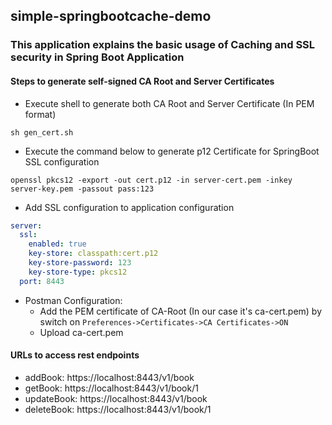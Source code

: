 ## simple-springbootcache-demo

### This application explains the basic usage of Caching and SSL security in Spring Boot Application

#### Steps to generate self-signed CA Root and Server Certificates

* Execute shell to generate both CA Root and Server Certificate (In PEM format)

```shell
sh gen_cert.sh
```

* Execute the command below to generate p12 Certificate for SpringBoot SSL configuration

```shell
openssl pkcs12 -export -out cert.p12 -in server-cert.pem -inkey server-key.pem -passout pass:123
```

* Add SSL configuration to application configuration

```yaml
server:
  ssl:
    enabled: true
    key-store: classpath:cert.p12
    key-store-password: 123
    key-store-type: pkcs12
  port: 8443
```

* Postman Configuration:
    * Add the PEM certificate of CA-Root (In our case it's ca-cert.pem) by switch
      on `Preferences->Certificates->CA Certificates->ON`
    * Upload ca-cert.pem

#### URLs to access rest endpoints

* addBook: https://localhost:8443/v1/book
* getBook: https://localhost:8443/v1/book/1
* updateBook: https://localhost:8443/v1/book
* deleteBook: https://localhost:8443/v1/book/1